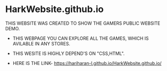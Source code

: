 # HarkWebsite.github.io
 THIS WEBSITE WAS CREATED TO SHOW THE GAMERS PUBLIC WEBSITE DEMO.
 
* THIS WEBPAGE YOU CAN EXPLORE ALL THE GAMES, WHICH IS AVILABLE IN ANY STORES.

* THIS WESITE IS HIGHLY DEPEND'S ON "CSS,HTML".
     
* HERE IS THE LINK- https://hariharan-l.github.io/HarkWebsite.github.io/
